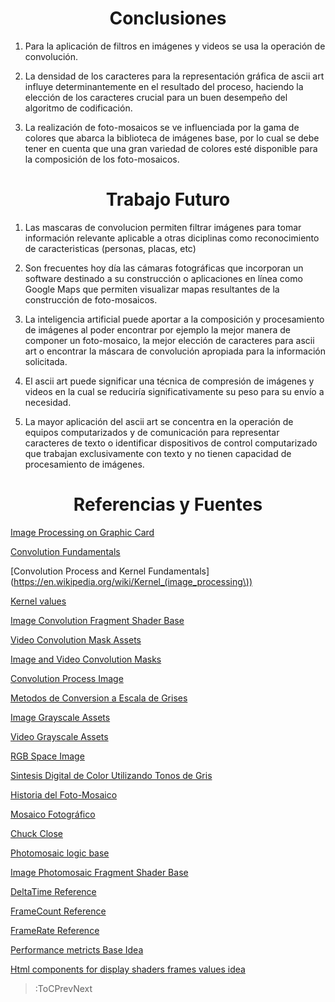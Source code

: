 <h1 align="center">Conclusiones</h1>

1. Para la aplicación de filtros en imágenes y videos se usa la operación de convolución.

2. La densidad de los caracteres para la representación gráfica de ascii art influye determinantemente en el resultado del proceso, haciendo la elección de los caracteres crucial para un buen desempeño del algoritmo de codificación.

3. La realización de foto-mosaicos se ve influenciada por la gama de colores que abarca la biblioteca de imágenes base, por lo cual se debe tener en cuenta que una gran variedad de colores esté disponible para la composición de los foto-mosaicos.

<h1 align="center">Trabajo Futuro</h1>

1. Las mascaras de convolucion permiten filtrar imágenes para tomar información relevante aplicable a otras diciplinas como reconocimiento de caracteristicas (personas, placas, etc)

2. Son frecuentes hoy día las cámaras fotográficas que incorporan un software destinado a su construcción o aplicaciones en línea como Google Maps que permiten visualizar mapas resultantes de la construcción de foto-mosaicos. 

3. La inteligencia artificial puede aportar a la composición y procesamiento de imágenes al poder encontrar por ejemplo la mejor manera de componer un foto-mosaico, la mejor elección de caracteres para ascii art o encontrar la máscara de convolución apropiada para la información solicitada.

4. El ascii art puede significar una técnica de compresión de imágenes y videos en la cual se reduciría significativamente su peso para su envío a necesidad.

5. La mayor aplicación del ascii art se concentra en la operación de equipos computarizados y de comunicación para representar caracteres de texto o identificar dispositivos de control computarizado que trabajan exclusivamente con texto y no tienen capacidad de procesamiento de imágenes.

<h1 align="center">Referencias y Fuentes</h1>

[Image Processing on Graphic Card](https://www.stemmer-imaging.com/en/technical-tips/image-processing-on-the-graphics-card/)



[Convolution Fundamentals](https://docs.gimp.org/2.6/es/plug-in-convmatrix.html)

[Convolution Process and Kernel Fundamentals](https://en.wikipedia.org/wiki/Kernel_(image_processing\))

[Kernel values](https://setosa.io/ev/image-kernels/)

[Image Convolution Fragment Shader Base](https://github.com/VisualComputing2020/VisualComputing2020.github.io/tree/master/js/shaders)

[Video Convolution Mask Assets ](https://github.com/processing/p5.js-website/tree/main/src/data/examples/assets)

[Image and Video Convolution Masks](https://github.com/aferriss/p5jsShaderExamples/tree/gh-pages/4_image-effects)

[Convolution Process Image](https://programmerclick.com/images/833/7140bcc7002f1d51bb30d256dcc7fee9.png)


[Metodos de Conversion a Escala de Grises](https://www.researchgate.net/publication/277198540_Tecnicas_alternativas_para_la_conversion_de_imagenes_a_color_a_escala_de_grises_en_el_tratamiento_digital_de_imagenes)

[Image Grayscale Assets](https://github.com/visualcomputingcoders/visualcomputingcoders/blob/master/_projects/escala_grisesHW/escala_griseshw.js)

[Video Grayscale Assets ](https://github.com/processing/p5.js-website/blob/main/src/data/examples/assets/webcam.frag)

[RGB Space Image](https://www.pngwing.com/es/free-png-sndev)


[Sintesis Digital de Color Utilizando Tonos de Gris ](https://ninive.uaslp.mx/xmlui/bitstream/handle/i/2264/MCA1SDC00901.pdf?sequence=1&isAllowed=y#:~:text=La%20escala%20de%20grises%20se,gradaciones%20de%20este%20color%20puro.)

[Historia del Foto-Mosaico](https://digitalartform.com/2017/01/05/history-of-photo-mosaics/)

[Mosaico Fotográfico](https://en.wikipedia.org/wiki/Photographic_mosaic)

[Chuck Close](https://en.wikipedia.org/wiki/Chuck_Close)

[Photomosaic logic base](https://github.com/computacionvisual2021/vc/blob/main/docs/sketches/workshop1/photomosaic2.js)

[Image Photomosaic Fragment Shader Base](https://github.com/VisualComputing/hugo-vc/blob/main/content/sketches/photomosaic.frag)


[DeltaTime Reference](https://p5js.org/es/reference/#/p5/deltaTime)

[FrameCount Reference](https://p5js.org/es/reference/#/p5/frameCount)

[FrameRate Reference ](https://p5js.org/es/reference/#/p5/frameRate)

[Performance metricts Base Idea](https://sfdelgadop.github.io/computacion-visual/video-1/)

[Html components for display shaders frames values idea](https://github.com/nicrodriguezval/vc/blob/main/docs/sketches/hardware/asciimosaic/w2_asciivideo.js)


> :ToCPrevNext